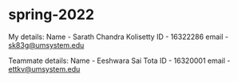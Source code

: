 # spring-2022
My details:
Name - Sarath Chandra Kolisetty
ID - 16322286
email - sk83g@umsystem.edu

Teammate details:
Name - Eeshwara Sai Tota
ID - 16320001
email - ettkv@umsystem.edu
